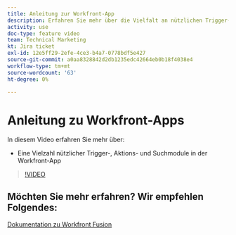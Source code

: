 ```yaml
---
title: Anleitung zur Workfront-App
description: Erfahren Sie mehr über die Vielfalt an nützlichen Trigger-, Aktions- und Suchmodulen in der Workfront-App in [!DNL Adobe Workfront Fusion].
activity: use
doc-type: feature video
team: Technical Marketing
kt: Jira ticket
exl-id: 12e5ff29-2efe-4ce3-b4a7-0778bdf5e427
source-git-commit: a0aa8328842d2db1235edc42664eb0b18f4038e4
workflow-type: tm+mt
source-wordcount: '63'
ht-degree: 0%

---
```


# Anleitung zu Workfront-Apps

In diesem Video erfahren Sie mehr über:

* Eine Vielzahl nützlicher Trigger-, Aktions- und Suchmodule in der Workfront-App

>[!VIDEO](https://video.tv.adobe.com/v/335297/?quality=12)


## Möchten Sie mehr erfahren? Wir empfehlen Folgendes:

[Dokumentation zu Workfront Fusion](https://experienceleague.adobe.com/docs/workfront/using/adobe-workfront-fusion/workfront-fusion-2.html?lang=en)
